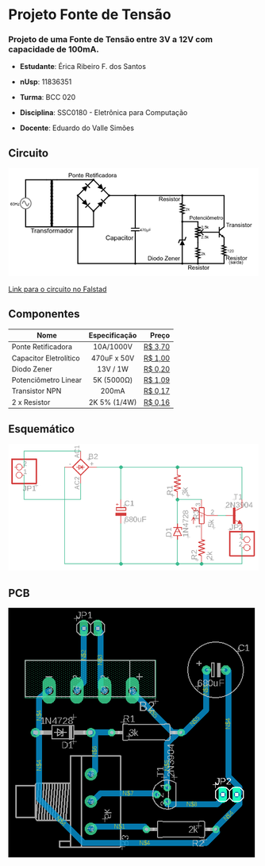 # Projeto Fonte de Tensão
### Projeto de uma Fonte de Tensão entre 3V a 12V com capacidade de 100mA.

* __Estudante__: Érica Ribeiro F. dos Santos 

* __nUsp__: 11836351

* __Turma__: BCC 020

* __Disciplina__: SSC0180 - Eletrônica para Computação

* __Docente__: Eduardo do Valle Simões

## Circuito
![Alt text](https://github.com/ericarfs/Projeto-Fonte-de-Tensao/blob/master/FalstadCircuitoPrint.png?raw=true  "Diagrama da Fonte com os valores dos componentes")

[Link para o circuito no Falstad](http://tinyurl.com/y6wst9ny)
## Componentes

|       Nome       |     Especificação   | Preço |
|------------------|:-------------------:|------:|
|Ponte Retificadora|     10A/1000V  | [R$ 3,70](https://www.baudaeletronica.com.br/ponte-retificadora-kbu1010.html)|
| Capacitor Eletrolítico       |   470uF x 50V       | [R$ 1,00](https://www.eletro-parts.com/produto_detalhes/p/T0RJeU53PT0=/Eletrolitico/125-+Eletrolitico+470uF+x+50V) |
| Diodo Zener      |    13V / 1W         | [R$ 0,20](https://www.baudaeletronica.com.br/diodo-zener-1n4743-13v-1w.html)|
| Potenciômetro Linear   |          5K (5000Ω)           | [R$ 1,09](https://www.baudaeletronica.com.br/potenciometro-linear-de-5k-5000.html) |
| Transistor NPN      |         200mA            | [R$ 0,17](https://www.baudaeletronica.com.br/transistor-npn-2n3904.html) 
| 2 x Resistor         |         2K 5% (1/4W)            | [R$ 0,16](https://www.baudaeletronica.com.br/resistor-2k-5-1-4w.html)|

## Esquemático
![Alt text](https://github.com/ericarfs/Projeto-Fonte-de-Tensao/blob/master/EsquematicoFonte.png?raw=true "Projeto Esquemático da Fonte")

## PCB
![Alt text](https://github.com/ericarfs/Projeto-Fonte-de-Tensao/blob/master/PCBFonte.png?raw=true "PCB da Fonte")

